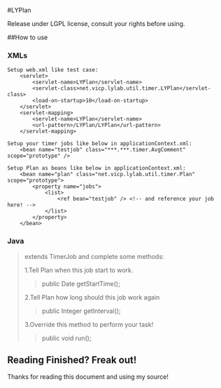 #LYPlan

Release under LGPL license, consult your rights before using.

##How to use

### XMLs
	Setup web.xml like test case:
		<servlet>
			<servlet-name>LYPlan</servlet-name>
			<servlet-class>net.vicp.lylab.util.timer.LYPlan</servlet-class>
			<load-on-startup>10</load-on-startup>
		</servlet>
		<servlet-mapping>
			<servlet-name>LYPlan</servlet-name>
			<url-pattern>/LYPlan/LYPlan</url-pattern>
		</servlet-mapping>
	
	Setup your timer jobs like below in applicationContext.xml:
		<bean name="testjob" class="***.***.timer.AvgComment" scope="prototype" />
	 
	Setup Plan as beans like below in applicationContext.xml:
		<bean name="plan" class="net.vicp.lylab.util.timer.Plan" scope="prototype">
			<property name="jobs">
				<list>
					<ref bean="testjob" /> <!-- and reference your job here! -->
				</list>
			</property>
		</bean>

### Java
>extends TimerJob and complete some methods:
>
>1.Tell Plan when this job start to work.
>
>>public Date getStartTime();
>
>2.Tell Plan how long should this job work again
>
>>public Integer getInterval();
>
>3.Override this method to perform your task!
>
>>public void run();

## Reading Finished? Freak out!
Thanks for reading this document and using my source!